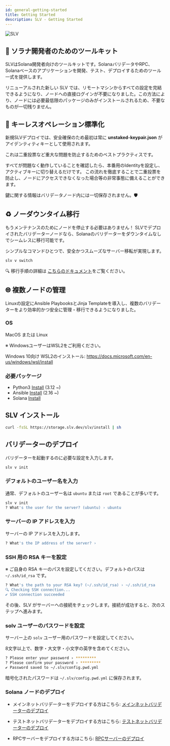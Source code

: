 ```yaml
---
id: general-getting-started
title: Getting Started
description: SLV - Getting Started
---
```


![SLV](https://storage.slv.dev/SLVogp.jpg)

## 🔨 ソラナ開発者のためのツールキット

SLVはSolana開発者向けのツールキットです。SolanaバリデータやRPC、Solanaベースのアプリケーションを開発、テスト、デプロイするためのツール一式を提供します。

リニューアルされた新しい SLV では、リモートマシンからすべての設定を完結できるようになり、ノードへの直接ログインが不要になりました。この方法により、ノードには必要最低限のパッケージのみがインストールされるため、不要なものが一切残りません。

## 🔑 キーレスオペレーション標準化

新規SLVデプロイでは、安全確保のため最初は常に **unstaked-keypair.json** がアイデンティティキーとして使用されます。

これは二重投票など重大な問題を防止するためのベストプラクティスです。

すべてが問題なく動作していることを確認したら、本番用のIdentityを設定し、アクティブキーに切り替えるだけです。
この流れを徹底することで二重投票を防止し、ノードにアクセスできなくなった場合等の非常事態に備えることができます。

鍵に関する情報はバリデータノード内には一切保存されません。🛡️

## ♻️ ノーダウンタイム移行

もうメンテナンスのためにノードを停止する必要はありません！
SLVでデプロイされたバリデーターノードなら、Solanaのバリデーターをダウンタイムなしでシームレスに移行可能です。

シンプルなコマンドひとつで、安全かつスムーズなサーバー移転が実現します。

```bash
slv v switch
```

🔍 移行手順の詳細は [こちらのドキュメント](/ja/doc/mainnet-validator/migrate/)をご覧ください。

## 🌐 複数ノードの管理

Linuxの設定にAnsible PlaybooksとJinja Templateを導入し、複数のバリデーターをより効率的かつ安全に管理・移行できるようになりました。

### OS

MacOS または Linux

※ WindowsユーザーはWSL2をご利用ください。

Windows 10向け WSL2のインストール: https://docs.microsoft.com/en-us/windows/wsl/install

### 必要パッケージ

- Python3 [Install](https://www.python.org/downloads/) (3.12 ~)
- Ansible
  [Install](https://docs.ansible.com/ansible/latest/installation_guide/intro_installation.html) (2.16 ~)
- Solana [Install](https://docs.anza.xyz/cli/install)

## SLV インストール

```bash
curl -fsSL https://storage.slv.dev/slv/install | sh
```

## バリデーターのデプロイ

バリデーターを起動するのに必要な設定を入力します。

```bash
slv v init
```

### デフォルトのユーザー名を入力

通常、デフォルトのユーザー名は `ubuntu` または `root` であることが多いです。

```bash
slv v init
? What's the user for the server? (ubuntu) › ubuntu
```

### サーバーの IP アドレスを入力

サーバーの IP アドレスを入力します。

```bash
? What's the IP address of the server? ›
```

### SSH 用の RSA キーを設定

※ ご自身の RSA キーのパスを設定してください。デフォルトのパスは `~/.ssh/id_rsa` です。

```bash
? What's the path to your RSA key? (~/.ssh/id_rsa) › ~/.ssh/id_rsa
🔍 Checking SSH connection...
✔︎ SSH connection succeeded
```

その後、SLV がサーバーへの接続をチェックします。接続が成功すると、次のステップへ進みます。

### solv ユーザーのパスワードを設定

サーバー上の `solv` ユーザー用のパスワードを設定してください。

8文字以上で、数字・大文字・小文字の英字を含めてください。

```bash
? Please enter your password › *********
? Please confirm your password › *********
✔︎ Password saved to ~/.slv/config.pwd.yml
```

暗号化されたパスワードは `~/.slv/config.pwd.yml` に保存されます。

### Solana ノードのデプロイ

- メインネットバリデーターをデプロイする方はこちら: [メインネットバリデーターのデプロイ](/ja/doc/mainnet-validator/quickstart)

- テストネットバリデーターをデプロイする方はこちら: [テストネットバリデーターのデプロイ](/ja/doc/testnet-validator/quickstart)

- RPCサーバーをデプロイする方はこちら: [RPCサーバーのデプロイ](/ja/doc/mainnet-rpc/quickstart)